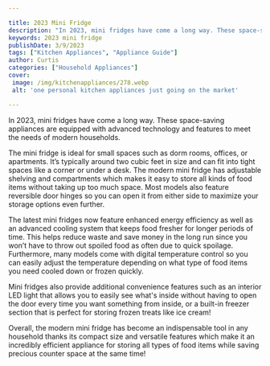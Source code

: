 ```yaml
---

title: 2023 Mini Fridge
description: "In 2023, mini fridges have come a long way. These space-saving appliances are equipped with advanced technology and features to me...find out now"
keywords: 2023 mini fridge
publishDate: 3/9/2023
tags: ["Kitchen Appliances", "Appliance Guide"]
author: Curtis
categories: ["Household Appliances"]
cover: 
 image: /img/kitchenappliances/278.webp
 alt: 'one personal kitchen appliances just going on the market'

---
```


In 2023, mini fridges have come a long way. These space-saving appliances are equipped with advanced technology and features to meet the needs of modern households.

The mini fridge is ideal for small spaces such as dorm rooms, offices, or apartments. It’s typically around two cubic feet in size and can fit into tight spaces like a corner or under a desk. The modern mini fridge has adjustable shelving and compartments which makes it easy to store all kinds of food items without taking up too much space. Most models also feature reversible door hinges so you can open it from either side to maximize your storage options even further.

The latest mini fridges now feature enhanced energy efficiency as well as an advanced cooling system that keeps food fresher for longer periods of time. This helps reduce waste and save money in the long run since you won’t have to throw out spoiled food as often due to quick spoilage. Furthermore, many models come with digital temperature control so you can easily adjust the temperature depending on what type of food items you need cooled down or frozen quickly. 

Mini fridges also provide additional convenience features such as an interior LED light that allows you to easily see what's inside without having to open the door every time you want something from inside, or a built-in freezer section that is perfect for storing frozen treats like ice cream! 

Overall, the modern mini fridge has become an indispensable tool in any household thanks its compact size and versatile features which make it an incredibly efficient appliance for storing all types of food items while saving precious counter space at the same time!
